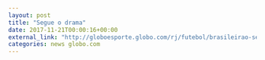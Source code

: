 ```yaml
---
layout: post
title: "Segue o drama"
date: 2017-11-21T00:00:16+00:00
external_link: "http://globoesporte.globo.com/rj/futebol/brasileirao-serie-a/jogo/20-11-2017/fluminense-ponte-preta/"
categories: news globo.com
---
```

